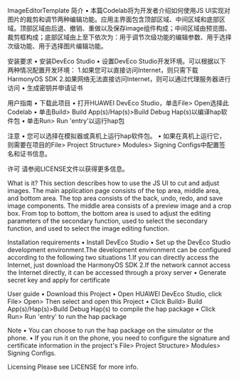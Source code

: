 ImageEditorTemplate
简介
• 本篇Codelab将为开发者介绍如何使用JS UI实现对图片的裁剪和调节两种编辑功能。应用主界面包含顶部区域、中间区域和底部区域。顶部区域由后退、撤销、重做以及保存image组件构成；中间区域由预览图、裁剪框构成；底部区域由上至下依次为：用于调节次级功能的编辑参数、用于选择次级功能、用于选择图片编辑功能。

安装要求
• 安装DevEco Studio
• 设置DevEco Studio开发环境。可以根据以下两种情况配置开发环境：
1.如果您可以直接访问Internet，则只需下载HarmonyOS SDK
2.如果网络无法直接访问Internet，则可以通过代理服务器进行访问
• 生成密钥并申请证书

用户指南
• 下载此项目
• 打开HUAWEI DevEco Studio，单击File> Open选择此Codelab
• 单击Build> Build App(s)/Hap(s)>Build Debug Hap(s)以编译hap软件包
• 单击Run> Run 'entry'以运行hap包

注意
• 您可以选择在模拟器或真机上运行hap软件包。
• 如果在真机上运行它，则需要在项目的File> Project Structure> Modules> Signing Configs中配置签名和证书信息。

许可
请参阅LICENSE文件以获得更多信息。

What is it?
This section describes how to use the JS UI to cut and adjust images. The main application page consists of the top area, middle area, and bottom area. The top area consists of the back, undo, redo, and save image components. The middle area consists of a preview image and a crop box. From top to bottom, the bottom area is used to adjust the editing parameters of the secondary function, used to select the secondary function, and used to select the image editing function.

Installation requirements
• Install DevEco Studio
• Set up the DevEco Studio development environment.The development environment can be configured according to the following two situations
1.If you can directly access the Internet, just download the HarmonyOS SDK
2.If the network cannot access the Internet directly, it can be accessed through a proxy server
• Generate secret key and apply for certificate

User guide
• Download this Project
• Open HUAWEI DevEco Studio, click File> Open> Then select and open this Project
• Click Build> Build App(s)/Hap(s)>Build Debug Hap(s) to compile the hap package
• Click Run> Run 'entry' to run the hap package

Note
• You can choose to run the hap package on the simulator or the phone.
• If you run it on the phone, you need to configure the signature and certificate information in the project's File> Project Structure> Modules> Signing Configs.

Licensing
Please see LICENSE for more info.


